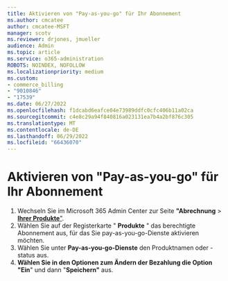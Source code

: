 ```yaml
---
title: Aktivieren von "Pay-as-you-go" für Ihr Abonnement
ms.author: cmcatee
author: cmcatee-MSFT
manager: scotv
ms.reviewer: drjones, jmueller
audience: Admin
ms.topic: article
ms.service: o365-administration
ROBOTS: NOINDEX, NOFOLLOW
ms.localizationpriority: medium
ms.custom:
- commerce_billing
- "9010846"
- "17539"
ms.date: 06/27/2022
ms.openlocfilehash: f1dcabd6eafce04e73989ddfc0cfc406b11a02ca
ms.sourcegitcommit: c4e8c29a94f840816a023131ea7b4a2bf876c305
ms.translationtype: MT
ms.contentlocale: de-DE
ms.lasthandoff: 06/29/2022
ms.locfileid: "66436070"
---
```

# <a name="enabling-pay-as-you-go-on-your-subscription"></a>Aktivieren von "Pay-as-you-go" für Ihr Abonnement

1. Wechseln Sie im Microsoft 365 Admin Center zur Seite **"Abrechnung** > [**Ihrer Produkte**"](https://go.microsoft.com/fwlink/p/?linkid=842054).
2. Wählen Sie auf der Registerkarte " **Produkte** " das berechtigte Abonnement aus, für das Sie pay-as-you-go-Dienste aktivieren möchten.
3. Wählen Sie unter **Pay-as-you-go-Dienste** den Produktnamen oder -status aus.
4. **Wählen Sie in den Optionen zum Ändern der Bezahlung die Option** **"Ein**" und dann "**Speichern"** aus.
